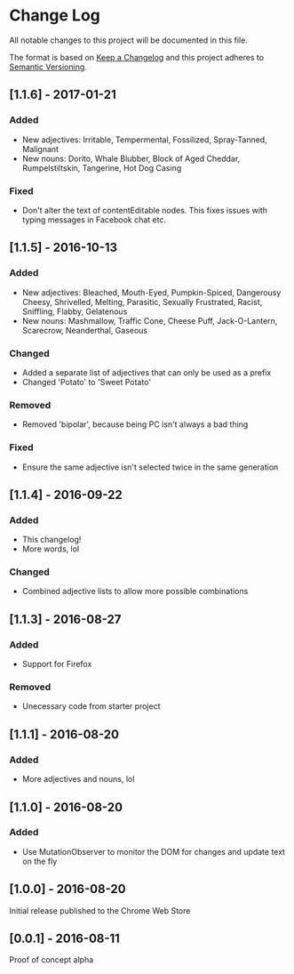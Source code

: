 # Change Log
All notable changes to this project will be documented in this file.

The format is based on [Keep a Changelog](http://keepachangelog.com/)
and this project adheres to [Semantic Versioning](http://semver.org/).

## [1.1.6] - 2017-01-21
### Added
- New adjectives: Irritable, Tempermental, Fossilized, Spray-Tanned, Malignant
- New nouns: Dorito, Whale Blubber, Block of Aged Cheddar, Rumpelstiltskin,
  Tangerine, Hot Dog Casing
### Fixed
- Don't alter the text of contentEditable nodes. This fixes issues with
  typing messages in Facebook chat etc.

## [1.1.5] - 2016-10-13
### Added
- New adjectives: Bleached, Mouth-Eyed, Pumpkin-Spiced, Dangerousy Cheesy,
  Shrivelled, Melting, Parasitic, Sexually Frustrated, Racist, Sniffling,
  Flabby, Gelatenous
- New nouns: Mashmallow, Traffic Cone, Cheese Puff, Jack-O-Lantern, Scarecrow,
  Neanderthal, Gaseous
### Changed
- Added a separate list of adjectives that can only be used as a prefix
- Changed 'Potato' to 'Sweet Potato'
### Removed
- Removed 'bipolar', because being PC isn't always a bad thing
### Fixed
- Ensure the same adjective isn't selected twice in the same generation

## [1.1.4] - 2016-09-22
### Added
- This changelog!
- More words, lol

### Changed
- Combined adjective lists to allow more possible combinations

## [1.1.3] - 2016-08-27
### Added
- Support for Firefox

### Removed
- Unecessary code from starter project

## [1.1.1] - 2016-08-20
### Added
- More adjectives and nouns, lol

## [1.1.0] - 2016-08-20
### Added
- Use MutationObserver to monitor the DOM for changes and update text on the fly

## [1.0.0] - 2016-08-20
Initial release published to the Chrome Web Store

## [0.0.1] - 2016-08-11
Proof of concept alpha
